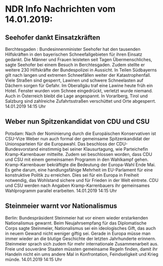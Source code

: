 # NDR Info Nachrichten vom 14.01.2019:


## Seehofer dankt Einsatzkräften
Berchtesgaden :   Bundesinnenminister Seehofer hat den tausenden Hilfskräften in den bayerischen Schneefallgebieten für ihren Einsatz gedankt. Die Männer und Frauen leisteten seit Tagen Übermenschliches, sagte Seehofer bei einem Besuch in Berchtesgaden. Zudem stellte er weitere 230 Hilfskräfte der Bundespolizei in Aussicht. In Teilen Südbayerns gilt nach langen und extremen Schneefällen weiter der Katastrophenfall. Viele Straßen sind gesperrt, Lawinen und schwere Schneelasten auf Dächern sorgen für Gefahr. Im Oberallgäu traf eine Lawine heute früh ein Hotel. Fenster wurden vom Schnee eingedrückt, verletzt wurde niemand. Auch in Österreich bleibt die Lage angespannt. In Vorarlberg, Tirol und Salzburg sind zahlreiche Zufahrtsstraßen verschüttet und Orte abgesperrt. 14.01.2019 14:15 Uhr 

## Weber nun Spitzenkandidat von CDU und CSU
Potsdam: Nach der Nominierung durch die Europäischen Konservativen ist CSU-Vize Weber nun auch formal der gemeinsame Spitzenkandidat der Unionsparteien für die Europawahl. Das beschloss der CDU-Bundesvorstand einstimmig bei seiner Klausurtagung, wie Parteichefin Kramp-Karrenbauer mitteilte. Zudem sei beschlossen worden, dass CDU und CSU mit einem gemeinsamen Programm in den Wahlkampf gehen. Kramp-Karrenbauer bekräftigte die Bedeutung der Europa-Wahl Ende Mai. Es gehe darum, eine handlungsfähige Mehrheit im EU-Parlament für eine konstruktive Politik zu erreichen. Dies sei für ein Europa in Freiheit notwendig, das Wohlstand sichere und für Frieden in der Welt eintrete. CDU und CSU werden nach Angaben Kramp-Karrenbauers ihr gemeinsames Wahlprogramm parallel erarbeiten. 14.01.2019 14:15 Uhr 

## Steinmeier warnt vor Nationalismus
Berlin: Bundespräsident Steinmeier hat vor einem wieder erstarkenden Nationalismus gewarnt. Beim Neujahrsempfang für das Diplomatische Corps sagte Steinmeier, Nationalismus sei ein ideologisches Gift, das auch in neuem Gewand nicht weniger giftig sei. Gerade in Europa müsse man immer wieder an die blutige Geschichte der letzten Jahrhunderte erinnern. Steinmeier sprach sich zudem für mehr internationale Zusammenarbeit aus. Freie und souveräne Staaten müssten gemeinsame Regeln finden, damit ihr Handeln nicht ein ums andere Mal in Konfrontation, Feindseligkeit und Krieg münde. 14.01.2019 14:15 Uhr 
